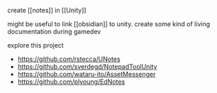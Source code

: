 create [[notes]] in [[Unity]]

might be useful to link [[obsidian]] to unity.
create some kind of living documentation during gamedev

explore this project 
- https://github.com/rstecca/UNotes
- https://github.com/sverdegd/NotepadToolUnity
- https://github.com/wataru-ito/AssetMessenger
- https://github.com/plyoung/EdNotes